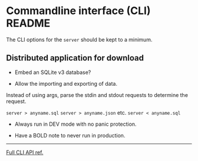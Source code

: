 # Commandline interface (CLI) README

The CLI options for the `server` should be kept to a minimum.

## Distributed application for download

- Embed an SQLite v3 database?

- Allow the importing and exporting of data.

Instead of using args, parse the stdin and stdout requests to determine the request.

`server > anyname.sql` `server > anyname.json` etc.
`server < anyname.sql`

- Always run in DEV mode with no panic protection.

- Have a BOLD note to never run in production.

---

[Full CLI API ref.](https://cli.urfave.org/v2/examples/full-api-example/)